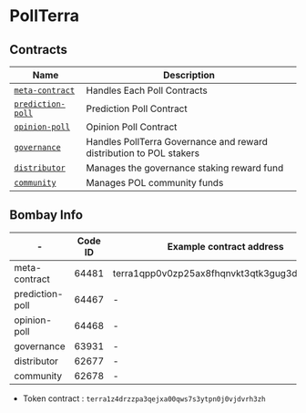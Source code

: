 # PollTerra

## Contracts

| Name                                                       | Description                                  |
| ---------------------------------------------------------- | -------------------------------------------- |
| [`meta-contract`](contracts/meta-contract) | Handles Each Poll Contracts |
| [`prediction-poll`](contracts/prediction-poll) | Prediction Poll Contract |
| [`opinion-poll`](contracts/opinion-poll) | Opinion Poll Contract |
| [`governance`](contracts/governance) | Handles PollTerra Governance and reward distribution to POL stakers |
| [`distributor`](contracts/distributor) | Manages the governance staking reward fund |
| [`community`](contracts/community) | Manages POL community funds |


## Bombay Info

| - | Code ID | Example contract address |
|---|---------|--------------------------|
| meta-contract | 64481 | terra1qpp0v0zp25ax8fhqnvkt3qtk3gug3df8d4uf7u |
| prediction-poll | 64467 | - |
| opinion-poll | 64468 | - |
| governance | 63931 | - |
| distributor | 62677 | - |
| community | 62678 | - |

* Token contract : `terra1z4drzzpa3qejxa00qws7s3ytpn0j0vjdvrh3zh`
